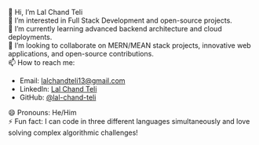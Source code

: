 👋 Hi, I’m Lal Chand Teli  
👀 I’m interested in Full Stack Development and open-source projects.  
🌱 I’m currently learning advanced backend architecture and cloud deployments.  
💞️ I’m looking to collaborate on MERN/MEAN stack projects, innovative web applications, and open-source contributions.  
📫 How to reach me:  
- Email: lalchandteli13@gmail.com  
- LinkedIn: [Lal Chand Teli](https://www.linkedin.com/in/lal-chand-teli-758961170/?utm_source=share&utm_campaign=share_via&utm_content=profile&utm_medium=android_app)  
- GitHub: [@lal-chand-teli](https://github.com/lal-chand-teli)  

😄 Pronouns: He/Him  
⚡ Fun fact: I can code in three different languages simultaneously and love solving complex algorithmic challenges!
